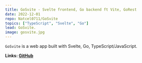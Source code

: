 ```yaml
---
title: GoSvite - Svelte frontend, Go backend ft Vite, GoRest
date: 2022-12-01
repo: Natcel0711/GoSvite
topics: ["TypeScript", "Svelte", "Go"]
lead: GoSvite.
image: gosvite.jpg
---
```


`GoSvite` is a web app built with Svelte, Go, TypeScript/JavaScript.

**Links: [GitHub](https://github.com/Natcel0711/GoSvite)**
